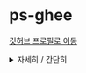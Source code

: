 # ps-ghee

[깃허브 프로필로 이동](https://github.com/GHeeJeon)

<details>
<summary>자세히 / 간단히</summary>
<div markdown="1"><br/>
  
`파이썬`을 사용합니다.<br/><br/>
백준 풀이 및 __알고리즘__ 에 대해 다룹니다.
  
  
</div>
</details>


